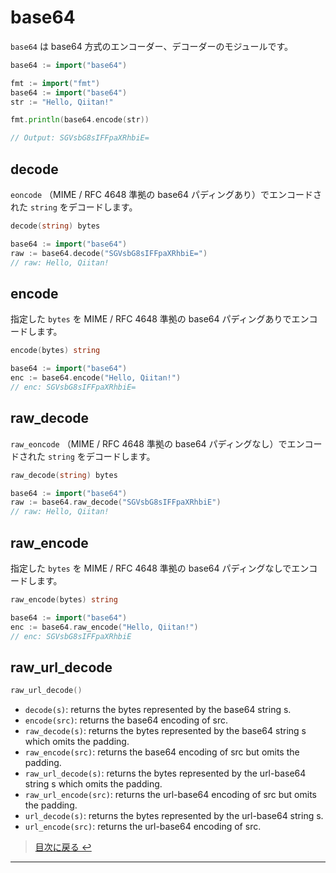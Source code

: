 # base64

`base64` は base64 方式のエンコーダー、デコーダーのモジュールです。

```go
base64 := import("base64")
```

```go
fmt := import("fmt")
base64 := import("base64")
str := "Hello, Qiitan!"

fmt.println(base64.encode(str))

// Output: SGVsbG8sIFFpaXRhbiE=
```

## decode

`eoncode` （MIME / RFC 4648 準拠の base64 パディングあり）でエンコードされた `string` をデコードします。

```go
decode(string) bytes
```

```go
base64 := import("base64")
raw := base64.decode("SGVsbG8sIFFpaXRhbiE=")
// raw: Hello, Qiitan!
```

## encode

指定した `bytes` を MIME / RFC 4648 準拠の base64 パディングありでエンコードします。

```go
encode(bytes) string
```

```go
base64 := import("base64")
enc := base64.encode("Hello, Qiitan!")
// enc: SGVsbG8sIFFpaXRhbiE=
```

## raw_decode

`raw_eoncode` （MIME / RFC 4648 準拠の base64 パディングなし）でエンコードされた `string` をデコードします。

```go
raw_decode(string) bytes
```

```go
base64 := import("base64")
raw := base64.raw_decode("SGVsbG8sIFFpaXRhbiE")
// raw: Hello, Qiitan!
```

## raw_encode

指定した `bytes` を MIME / RFC 4648 準拠の base64 パディングなしでエンコードします。

```go
raw_encode(bytes) string
```

```go
base64 := import("base64")
enc := base64.raw_encode("Hello, Qiitan!")
// enc: SGVsbG8sIFFpaXRhbiE
```

## raw_url_decode

```go
raw_url_decode()
```

- `decode(s)`: returns the bytes represented by the base64 string s.
- `encode(src)`: returns the base64 encoding of src.
- `raw_decode(s)`: returns the bytes represented by the base64 string s which omits the padding.
- `raw_encode(src)`: returns the base64 encoding of src but omits the padding.
- `raw_url_decode(s)`: returns the bytes represented by the url-base64 string s which omits the padding.
- `raw_url_encode(src)`: returns the url-base64 encoding of src but omits the padding.
- `url_decode(s)`: returns the bytes represented by the url-base64 string s.
- `url_encode(src)`: returns the url-base64 encoding of src.

> [目次に戻る ↩️](../)

---
